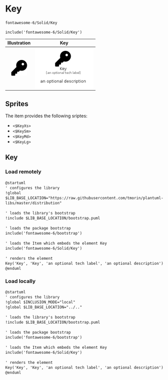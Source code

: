 # Key


```text
fontawesome-6/Solid/Key
```

```text
include('fontawesome-6/Solid/Key')
```



| Illustration | Key |
| :---: | :---: |
| ![illustration for Illustration](../../fontawesome-6/Solid/Key.png) | ![illustration for Key](../../fontawesome-6/Solid/Key.Local.png) |



## Sprites
The item provides the following sriptes:

- `<$KeyXs>`
- `<$KeySm>`
- `<$KeyMd>`
- `<$KeyLg>`





## Key

### Load remotely
```plantuml
@startuml
' configures the library
!global $LIB_BASE_LOCATION="https://raw.githubusercontent.com/tmorin/plantuml-libs/master/distribution"

' loads the library's bootstrap
!include $LIB_BASE_LOCATION/bootstrap.puml

' loads the package bootstrap
include('fontawesome-6/bootstrap')

' loads the Item which embeds the element Key
include('fontawesome-6/Solid/Key')

' renders the element
Key('Key', 'Key', 'an optional tech label', 'an optional description')
@enduml
```

### Load locally
```plantuml
@startuml
' configures the library
!global $INCLUSION_MODE="local"
!global $LIB_BASE_LOCATION="../.."

' loads the library's bootstrap
!include $LIB_BASE_LOCATION/bootstrap.puml

' loads the package bootstrap
include('fontawesome-6/bootstrap')

' loads the Item which embeds the element Key
include('fontawesome-6/Solid/Key')

' renders the element
Key('Key', 'Key', 'an optional tech label', 'an optional description')
@enduml
```

